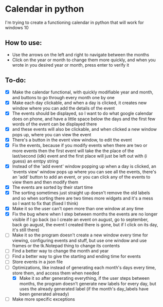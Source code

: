 # Calendar in python

I'm trying to create a functioning calendar in python that will work for windows 10

## How to use:

- Use the arrows on the left and right to navigate between the months
- Click on the year or month to change them more quickly, and when you wrote in you desired year or month, press enter to verify it

## To-do:

- [x] Make the calendar functional, with quickly modifiable year and month, and buttons to go through every month one by one
- [x] Make each day clickable, and when a day is clicked, it creates new window where you can add the details of the event
- [x] The events should be displayed, so I want to do what google calendar does on phone, and have a little space below the days and the first few words of the event can be displayed there
- [x] and these events will also be clickable, and when clicked a new window pops up, where you can view the event
- [x] There's a button in the event view window, to edit the event
- [x] Fix the events, because if you modify events when there are two or more events then the first event will take the the place of the last/second (idk) event and the first place will just be left out with (i guess) an emtpy string
- [x] Instead of the 'add event' window popping up when a day is clicked, an 'events view' window pops up where you can see all the events, there's an 'add' button to add an event, or you can click any of the events to view them and then modify them
- [x] The events are sorted by their start time
- [x] The sorting sometimes just straight up doesn't remove the old labels and so when sorting there are two times more widgets and it's a mess so I want to fix that (fixed I think)
- [x] Make it so the user can't open more than one window at any time
- [x] Fix the bug where when I step between months the events are no longer visible if I go back (so I create an event on august, go to september, back go august, the event I created there is gone, but if I click on its day, it's still there)
- [ ] Make it so the program doesn't create a new window every time for viewing, configuring events and stuff, but use one window and use frames or the tk.Notepad thing to change its contents
- [ ] Find a better way to change the month and year
- [ ] Find a better way to give the starting and ending time for events
- [ ] Store events in a json file
- [ ] Optimizations, like instead of generating each month's days every time, store them, and access them when needed
  - [x] Make it so after generating everything, if the user steps between months, the program doesn't generate new labels for every day, but uses the already generated label (if the month's day_labels have been generated already)
- [ ] Make more specific exceptions

